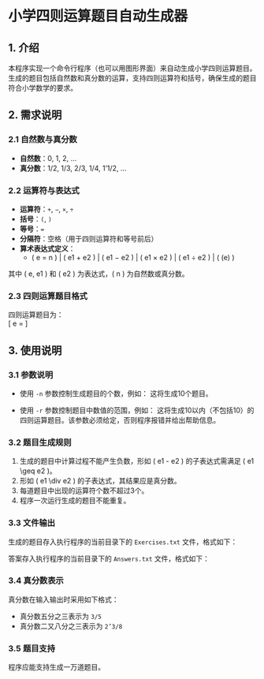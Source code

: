 # 小学四则运算题目自动生成器

## 1. 介绍
本程序实现一个命令行程序（也可以用图形界面）来自动生成小学四则运算题目。生成的题目包括自然数和真分数的运算，支持四则运算符和括号，确保生成的题目符合小学数学的要求。

## 2. 需求说明

### 2.1 自然数与真分数
- **自然数**：0, 1, 2, …
- **真分数**：1/2, 1/3, 2/3, 1/4, 1’1/2, …

### 2.2 运算符与表达式
- **运算符**：`+`, `−`, `×`, `÷`
- **括号**：`(`, `)`
- **等号**：`=`
- **分隔符**：空格（用于四则运算符和等号前后）
- **算术表达式定义**：
  - \( e = n \) | \( e1 + e2 \) | \( e1 − e2 \) | \( e1 × e2 \) | \( e1 ÷ e2 \) | \( (e) \)
  
其中 \( e, e1 \) 和 \( e2 \) 为表达式，\( n \) 为自然数或真分数。

### 2.3 四则运算题目格式
四则运算题目为：  
\[ e = \]

## 3. 使用说明

### 3.1 参数说明
- 使用 `-n` 参数控制生成题目的个数，例如：
这将生成10个题目。

- 使用 `-r` 参数控制题目中数值的范围，例如：
这将生成10以内（不包括10）的四则运算题目。该参数必须给定，否则程序报错并给出帮助信息。

### 3.2 题目生成规则
1. 生成的题目中计算过程不能产生负数，形如 \( e1 - e2 \) 的子表达式需满足 \( e1 \geq e2 \)。
2. 形如 \( e1 \div e2 \) 的子表达式，其结果应是真分数。
3. 每道题目中出现的运算符个数不超过3个。
4. 程序一次运行生成的题目不能重复。

### 3.3 文件输出
生成的题目存入执行程序的当前目录下的 `Exercises.txt` 文件，格式如下：

答案存入执行程序的当前目录下的 `Answers.txt` 文件，格式如下：

### 3.4 真分数表示
真分数在输入输出时采用如下格式：
- 真分数五分之三表示为 `3/5`
- 真分数二又八分之三表示为 `2’3/8`

### 3.5 题目支持
程序应能支持生成一万道题目。

